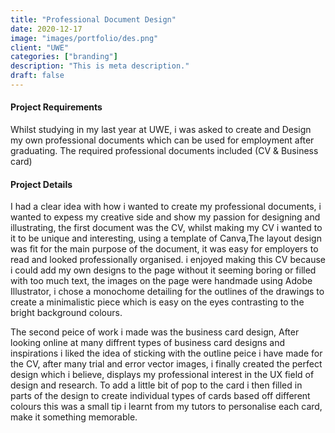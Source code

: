```yaml
---
title: "Professional Document Design"
date: 2020-12-17
image: "images/portfolio/des.png"
client: "UWE"
categories: ["branding"]
description: "This is meta description."
draft: false
---
```


#### Project Requirements

Whilst studying in my last year at UWE, i was asked to create and Design my own professional documents which can be used for employment after graduating. 
The required professional documents included (CV & Business card)


#### Project Details

I had a clear idea with how i wanted to create my professional documents, i wanted to expess my creative side and show my passion for designing and illustrating, the first document was the CV, whilst making my CV i wanted to it to be unique and interesting, using a template of Canva,The layout design was fit for the main purpose of the document, it was easy for employers to read and looked professionally organised. i enjoyed making this CV because i could add my own designs to the page without it seeming boring or filled with too much text, the images on the page were handmade using Adobe Illustrator, i chose a monochome detailing for the outlines of the drawings to create a minimalistic piece which is easy on the eyes contrasting to the bright background colours.

The second peice of work i made was the business card design, After looking online at many diffrent types of business card designs and inspirations i liked the idea of sticking with the outline peice i have made for the CV, after many trial and error vector images, i finally created the perfect design which i believe, displays my professional interest in the UX field of design and research. To add a little bit of pop to the card i then filled in parts of the design to create individual types of cards based off different colours this was a small tip i learnt from my tutors to personalise each card, make it something memorable.

